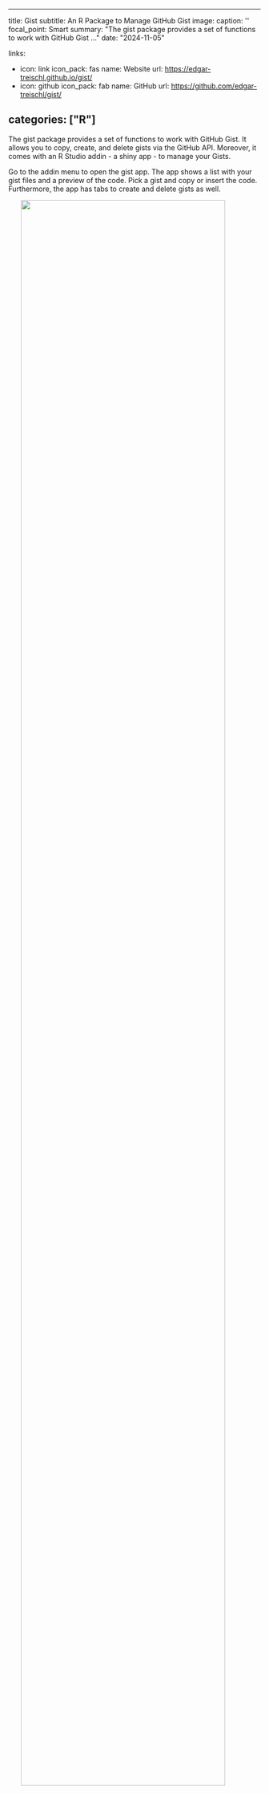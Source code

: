 
---
title: Gist
subtitle: An R Package to Manage GitHub Gist
image:
  caption: ''
  focal_point: Smart
summary: "The gist package provides a set of functions to work with GitHub Gist ..."
date: "2024-11-05"

links:
- icon: link
  icon_pack: fas
  name: Website
  url: https://edgar-treischl.github.io/gist/
- icon: github
  icon_pack: fab
  name: GitHub
  url: https://github.com/edgar-treischl/gist/

categories: ["R"]
---

The gist package provides a set of functions to work with GitHub Gist. It allows you to copy, create, and delete gists via the GitHub API. Moreover, it comes with an R Studio addin - a shiny app - to manage your Gists.

Go to the addin menu to open the gist app. The app shows a list with your gist files and a preview of the code. Pick a gist and copy or insert the code. Furthermore, the app has tabs to create and delete gists as well.

<img src="https://edgar-treischl.github.io/gist/reference/figures/gistapp.png" width="90%" style="display: block; margin: auto;" />


